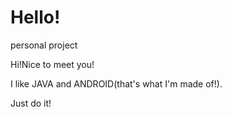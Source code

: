# Hello!
personal project

Hi!Nice to meet you!

I like JAVA and ANDROID(that's what I'm made of!).

Just do it!
